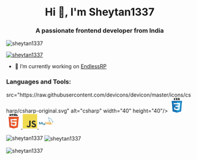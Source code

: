 <h1 align="center">Hi 👋, I'm Sheytan1337</h1>
<h3 align="center">A passionate frontend developer from India</h3>

<p align="left"> <img src="https://komarev.com/ghpvc/?username=sheytan1337&label=Profile%20views&color=0e75b6&style=flat" alt="sheytan1337" /> </p>

<p align="left"> <a href="https://github.com/ryo-ma/github-profile-trophy"><img src="https://github-profile-trophy.vercel.app/?username=sheytan1337" alt="sheytan1337" /></a> </p>

- 🔭 I’m currently working on [EndlessRP](https://endlessrp.eu)



<h3 align="left">Languages and Tools:</h3>
src="https://raw.githubusercontent.com/devicons/devicon/master/icons/csharp/csharp-original.svg" alt="csharp" width="40" height="40"/> </a> <a href="https://www.w3schools.com/css/" target="_blank" rel="noreferrer"> <img src="https://raw.githubusercontent.com/devicons/devicon/master/icons/css3/css3-original-wordmark.svg" alt="css3" width="40" height="40"/> </a> <a href="https://www.w3.org/html/" target="_blank" rel="noreferrer"> <img src="https://raw.githubusercontent.com/devicons/devicon/master/icons/html5/html5-original-wordmark.svg" alt="html5" width="40" height="40"/> </a> <a href="https://developer.mozilla.org/en-US/docs/Web/JavaScript" target="_blank" rel="noreferrer"> <img src="https://raw.githubusercontent.com/devicons/devicon/master/icons/javascript/javascript-original.svg" alt="javascript" width="40" height="40"/> </a> <a href="https://www.mysql.com/" target="_blank" rel="noreferrer"> <img src="https://raw.githubusercontent.com/devicons/devicon/master/icons/mysql/mysql-original-wordmark.svg" alt="mysql" width="40" height="40"/> </a> </p>

<p><img align="left" src="https://github-readme-stats.vercel.app/api/top-langs?username=sheytan1337&show_icons=true&locale=en&layout=compact" alt="sheytan1337" /></p>

<p>&nbsp;<img align="center" src="https://github-readme-stats.vercel.app/api?username=sheytan1337&show_icons=true&locale=en" alt="sheytan1337" /></p>

<p><img align="center" src="https://github-readme-streak-stats.herokuapp.com/?user=sheytan1337&" alt="sheytan1337" /></p>
